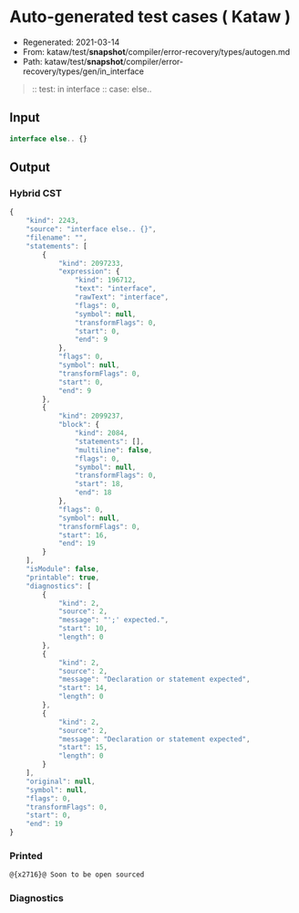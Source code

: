 # Auto-generated test cases ( Kataw )
- Regenerated: 2021-03-14
- From: kataw/test/__snapshot__/compiler/error-recovery/types/autogen.md
- Path: kataw/test/__snapshot__/compiler/error-recovery/types/gen/in_interface
> :: test: in interface
> :: case: else..
## Input

`````js
interface else.. {}
`````

## Output

### Hybrid CST

```javascript
{
    "kind": 2243,
    "source": "interface else.. {}",
    "filename": "",
    "statements": [
        {
            "kind": 2097233,
            "expression": {
                "kind": 196712,
                "text": "interface",
                "rawText": "interface",
                "flags": 0,
                "symbol": null,
                "transformFlags": 0,
                "start": 0,
                "end": 9
            },
            "flags": 0,
            "symbol": null,
            "transformFlags": 0,
            "start": 0,
            "end": 9
        },
        {
            "kind": 2099237,
            "block": {
                "kind": 2084,
                "statements": [],
                "multiline": false,
                "flags": 0,
                "symbol": null,
                "transformFlags": 0,
                "start": 18,
                "end": 18
            },
            "flags": 0,
            "symbol": null,
            "transformFlags": 0,
            "start": 16,
            "end": 19
        }
    ],
    "isModule": false,
    "printable": true,
    "diagnostics": [
        {
            "kind": 2,
            "source": 2,
            "message": "';' expected.",
            "start": 10,
            "length": 0
        },
        {
            "kind": 2,
            "source": 2,
            "message": "Declaration or statement expected",
            "start": 14,
            "length": 0
        },
        {
            "kind": 2,
            "source": 2,
            "message": "Declaration or statement expected",
            "start": 15,
            "length": 0
        }
    ],
    "original": null,
    "symbol": null,
    "flags": 0,
    "transformFlags": 0,
    "start": 0,
    "end": 19
}
```

### Printed

```javascript
@{x2716}@ Soon to be open sourced
```

### Diagnostics

```javascript

```

